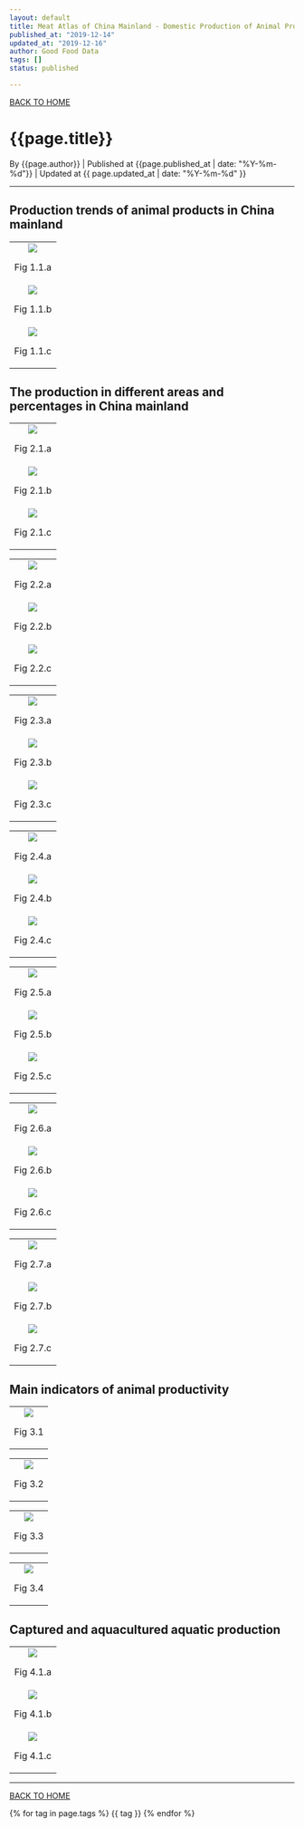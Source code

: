 ```yaml
---
layout: default
title: Meat Atlas of China Mainland - Domestic Production of Animal Products
published_at: "2019-12-14"
updated_at: "2019-12-16"
author: Good Food Data
tags: []
status: published

---
```



[BACK TO HOME](https://tane-rs.github.io/meat_atlas/)


# {{page.title}}
By {{page.author}} | 
Published at {{page.published_at | date: "%Y-%m-%d"}} | 
Updated at {{ page.updated_at | date: "%Y-%m-%d" }}

---

## Production trends of animal products in China mainland 

<table>
    <tr>
        <td><center>
            <img src="https://raw.githubusercontent.com/tane-rs/meat_atlas/gh-pages/results/CN_AnimalProduction/img/01-Outputs of Animal Produced Food in China (mainland)-line.png"/>
            <p>Fig 1.1.a</p>
        </center></td>
    </tr>
    <tr>
        <td ><center>
            <img src="https://raw.githubusercontent.com/tane-rs/meat_atlas/gh-pages/results/CN_AnimalProduction/img/01-Outputs of Animal Produced Food in China (mainland)-bar.png"/>
            <p>Fig 1.1.b</p>
        </center></td>
    </tr>
    <tr>
        <td ><center>
            <img src="https://raw.githubusercontent.com/tane-rs/meat_atlas/gh-pages/results/CN_AnimalProduction/img/01-Percentages (%) of Outputs of Animal Produced Food in China (mainland).png"/>
            <p>Fig 1.1.c</p>
            <img src="">
        </center></td>
    </tr>
</table>

##  The production in different areas and percentages in China mainland 

<table>
    <tr>
        <td><center>
            <img src="https://raw.githubusercontent.com/tane-rs/meat_atlas/gh-pages/results/CN_AnimalProduction/map/02-Pigmeat Production in 2016 (Million Tonnes).png"/>
            <p>Fig 2.1.a</p>
        </center></td>
    </tr>
    <tr>
        <td ><center>
            <img src="https://raw.githubusercontent.com/tane-rs/meat_atlas/gh-pages/results/CN_AnimalProduction/img/02-Pigmeat Production in Different Areas in 2016.png"/>
            <p>Fig 2.1.b</p>
        </center></td>
    </tr>
    <tr>
        <td ><center>
            <img src="https://raw.githubusercontent.com/tane-rs/meat_atlas/gh-pages/results/CN_AnimalProduction/img/02-Areas' Pigmeat Production as Percentages of the Nation in 2016-pie.png"/>
            <p>Fig 2.1.c</p>
            <img src="">
        </center></td>
    </tr>
</table>

<table>
    <tr>
        <td><center>
            <img src="https://raw.githubusercontent.com/tane-rs/meat_atlas/gh-pages/results/CN_AnimalProduction/map/02-Bovine Meat Production in 2016 (Million Tonnes).png"/>
            <p>Fig 2.2.a</p>
        </center></td>
    </tr>
    <tr>
        <td ><center>
            <img src="https://raw.githubusercontent.com/tane-rs/meat_atlas/gh-pages/results/CN_AnimalProduction/img/02-Bovine Meat Production in Different Areas in 2016.png"/>
            <p>Fig 2.2.b</p>
        </center></td>
    </tr>
    <tr>
        <td ><center>
            <img src="https://raw.githubusercontent.com/tane-rs/meat_atlas/gh-pages/results/CN_AnimalProduction/img/02-Areas' Bovine Meat Production as Percentages of the Nation in 2016-pie.png"/>
            <p>Fig 2.2.c</p>
            <img src="">
        </center></td>
    </tr>
</table>

<table>
    <tr>
        <td><center>
            <img src="https://raw.githubusercontent.com/tane-rs/meat_atlas/gh-pages/results/CN_AnimalProduction/map/02-Mutton & Goat Meat Production in 2016 (Million Tonnes).png"/>
            <p>Fig 2.3.a</p>
        </center></td>
    </tr>
    <tr>
        <td ><center>
            <img src="https://raw.githubusercontent.com/tane-rs/meat_atlas/gh-pages/results/CN_AnimalProduction/img/02-Mutton & Goat Meat Production in Different Areas in 2016.png"/>
            <p>Fig 2.3.b</p>
        </center></td>
    </tr>
    <tr>
        <td ><center>
            <img src="https://raw.githubusercontent.com/tane-rs/meat_atlas/gh-pages/results/CN_AnimalProduction/img/02-Areas' Mutton & Goat Meat Production as Percentages of the Nation in 2016-pie.png"/>
            <p>Fig 2.3.c</p>
            <img src="">
        </center></td>
    </tr>
</table>

<table>
    <tr>
        <td><center>
            <img src="https://raw.githubusercontent.com/tane-rs/meat_atlas/gh-pages/results/CN_AnimalProduction/map/02-Poultry Meat Production in 2016 (Million Tonnes).png"/>
            <p>Fig 2.4.a</p>
        </center></td>
    </tr>
    <tr>
        <td ><center>
            <img src="https://raw.githubusercontent.com/tane-rs/meat_atlas/gh-pages/results/CN_AnimalProduction/img/02-Poultry Meat Production in Different Areas in 2016.png"/>
            <p>Fig 2.4.b</p>
        </center></td>
    </tr>
    <tr>
        <td ><center>
            <img src="https://raw.githubusercontent.com/tane-rs/meat_atlas/gh-pages/results/CN_AnimalProduction/img/02-Areas' Poultry Meat Production as Percentages of the Nation in 2016-pie.png"/>
            <p>Fig 2.4.c</p>
            <img src="">
        </center></td>
    </tr>
</table>

<table>
    <tr>
        <td><center>
            <img src="https://raw.githubusercontent.com/tane-rs/meat_atlas/gh-pages/results/CN_AnimalProduction/map/02-Aquatic Animals Production in 2016 (Million Tonnes).png"/>
            <p>Fig 2.5.a</p>
        </center></td>
    </tr>
    <tr>
        <td ><center>
            <img src="https://raw.githubusercontent.com/tane-rs/meat_atlas/gh-pages/results/CN_AnimalProduction/img/02-Aquatic Animals Production in Different Areas in 2016.png"/>
            <p>Fig 2.5.b</p>
        </center></td>
    </tr>
    <tr>
        <td ><center>
            <img src="https://raw.githubusercontent.com/tane-rs/meat_atlas/gh-pages/results/CN_AnimalProduction/img/02-Areas' Aquatic Animals Production as Percentages of the Nation in 2016-pie.png"/>
            <p>Fig 2.5.c</p>
            <img src="">
        </center></td>
    </tr>
</table>

<table>
    <tr>
        <td><center>
            <img src="https://raw.githubusercontent.com/tane-rs/meat_atlas/gh-pages/results/CN_AnimalProduction/map/02-Eggs Production in 2016 (Million Tonnes).png"/>
            <p>Fig 2.6.a</p>
        </center></td>
    </tr>
    <tr>
        <td ><center>
            <img src="https://raw.githubusercontent.com/tane-rs/meat_atlas/gh-pages/results/CN_AnimalProduction/img/02-Eggs Production in Different Areas in 2016.png"/>
            <p>Fig 2.6.b</p>
        </center></td>
    </tr>
    <tr>
        <td ><center>
            <img src="https://raw.githubusercontent.com/tane-rs/meat_atlas/gh-pages/results/CN_AnimalProduction/img/02-Areas' Eggs Production as Percentages of the Nation in 2016-pie.png"/>
            <p>Fig 2.6.c</p>
            <img src="">
        </center></td>
    </tr>
</table>

<table>
    <tr>
        <td><center>
            <img src="https://raw.githubusercontent.com/tane-rs/meat_atlas/gh-pages/results/CN_AnimalProduction/map/02-Milk Production in 2016 (Million Tonnes).png"/>
            <p>Fig 2.7.a</p>
        </center></td>
    </tr>
    <tr>
        <td ><center>
            <img src="https://raw.githubusercontent.com/tane-rs/meat_atlas/gh-pages/results/CN_AnimalProduction/img/02-Milk Production in Different Areas in 2016.png"/>
            <p>Fig 2.7.b</p>
        </center></td>
    </tr>
    <tr>
        <td ><center>
            <img src="https://raw.githubusercontent.com/tane-rs/meat_atlas/gh-pages/results/CN_AnimalProduction/img/02-Areas' Milk Production as Percentages of the Nation in 2016-pie.png"/>
            <p>Fig 2.7.c</p>
            <img src="">
        </center></td>
    </tr>
</table>


##  Main indicators of animal productivity

<table>
    <tr>
        <td><center>
            <img src="https://raw.githubusercontent.com/tane-rs/meat_atlas/gh-pages/results/CN_AnimalProduction/img/03-Main Indicators of Pig Productivity.png"/>
            <p>Fig 3.1</p>
        </center></td>
    </tr>
</table>

<table>
    <tr>
        <td><center>
            <img src="https://raw.githubusercontent.com/tane-rs/meat_atlas/gh-pages/results/CN_AnimalProduction/img/03-Main Indicators of Cattle Productivity.png"/>
            <p>Fig 3.2</p>
        </center></td>
    </tr>
</table>

<table>
    <tr>
        <td><center>
            <img src="https://raw.githubusercontent.com/tane-rs/meat_atlas/gh-pages/results/CN_AnimalProduction/img/03-Main Indicators of Goat & Sheep Productivity.png"/>
            <p>Fig 3.3</p>
        </center></td>
    </tr>
</table>

<table>
    <tr>
        <td><center>
            <img src="https://raw.githubusercontent.com/tane-rs/meat_atlas/gh-pages/results/CN_AnimalProduction/img/03-Main Indicators of Birds Productivity.png"/>
            <p>Fig 3.4</p>
        </center></td>
    </tr>
</table>


## Captured and aquacultured aquatic production

<table>
    <tr>
        <td><center>
            <img src="https://raw.githubusercontent.com/tane-rs/meat_atlas/gh-pages/results/CN_AnimalProduction/img/04-Captured and Aquacultured Aquatic in China, mainland-line.png"/>
            <p>Fig 4.1.a</p>
        </center></td>
    </tr>
    <tr>
        <td ><center>
            <img src="https://raw.githubusercontent.com/tane-rs/meat_atlas/gh-pages/results/CN_AnimalProduction/img/04-Captured and Aquacultured Aquatic in China, mainland-bar.png"/>
            <p>Fig 4.1.b</p>
        </center></td>
    </tr>
    <tr>
        <td ><center>
            <img src="https://raw.githubusercontent.com/tane-rs/meat_atlas/gh-pages/results/CN_AnimalProduction/img/04-Percentages (%) of Captured and Aquacultured Aquatic in China (mainland).png"/>
            <p>Fig 4.1.c</p>
            <img src="">
        </center></td>
    </tr>
</table>

---


[BACK TO HOME](https://tane-rs.github.io/meat_atlas/)


{% for tag in page.tags %}
  {{ tag }}
{% endfor %}
